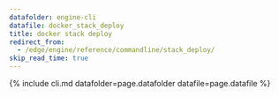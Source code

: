 ```yaml
---
datafolder: engine-cli
datafile: docker_stack_deploy
title: docker stack deploy
redirect_from:
  - /edge/engine/reference/commandline/stack_deploy/
skip_read_time: true
---
```

<!--
Sorry, but the contents of this page are automatically generated from
Docker's source code. If you want to suggest a change to the text that appears
here, you'll need to find the string by searching this repo:

https://github.com/docker/cli
-->

{% include cli.md datafolder=page.datafolder datafile=page.datafile %}
